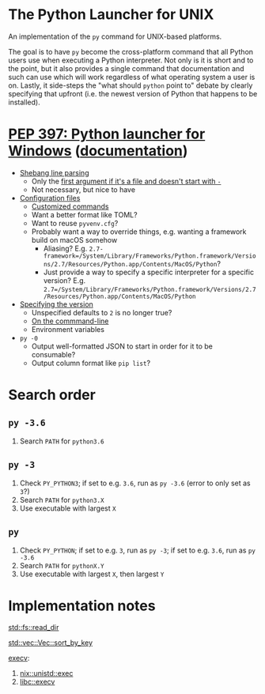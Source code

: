 # The Python Launcher for UNIX

An implementation of the `py` command for UNIX-based platforms.

The goal is to have `py` become the cross-platform command that all Python users
use when executing a Python interpreter. Not only is it is short and to the
point, but it also provides a single command that documentation and such can use
which will work regardless of what operating system a user is on. Lastly, it
side-steps the "what should `python` point to" debate by clearly specifying that
upfront (i.e. the newest version of Python that happens to be installed).

# [PEP 397: Python launcher for Windows](https://www.python.org/dev/peps/pep-0397/) ([documentation](https://docs.python.org/3/using/windows.html#launcher))
- [Shebang line parsing](https://www.python.org/dev/peps/pep-0397/#shebang-line-parsing)
  - Only the [first argument if it's a file and doesn't start with `-`](https://www.python.org/dev/peps/pep-0397/#command-line-handling)
  - Not necessary, but nice to have
- [Configuration files](https://www.python.org/dev/peps/pep-0397/#configuration-file)
  - [Customized commands](https://www.python.org/dev/peps/pep-0397/#customized-commands)
  - Want a better format like TOML?
  - Want to reuse `pyvenv.cfg`?
  - Probably want a way to override things, e.g. wanting a framework build on macOS somehow
    - Aliasing? E.g. `2.7-framework=/System/Library/Frameworks/Python.framework/Versions/2.7/Resources/Python.app/Contents/MacOS/Python`?
    - Just provide a way to specify a specific interpreter for a specific version? E.g. `2.7=/System/Library/Frameworks/Python.framework/Versions/2.7/Resources/Python.app/Contents/MacOS/Python`
- [Specifying the version](https://www.python.org/dev/peps/pep-0397/#python-version-qualifiers)
  - Unspecified defaults to `2` is no longer true?
  - [On the commmand-line](https://www.python.org/dev/peps/pep-0397/#command-line-handling)
  - Environment variables
- `py -0`
  - Output well-formatted JSON to start in order for it to be consumable?
  - Output column format like `pip list`?

# Search order

## `py -3.6`

1. Search `PATH` for `python3.6`

## `py -3`
1. Check `PY_PYTHON3`; if set to e.g. `3.6`, run as `py -3.6` (error to only set as `3`?)
1. Search `PATH` for `python3.X`
1. Use executable with largest `X`

## `py`

1. Check `PY_PYTHON`; if set to e.g. `3`, run as `py -3`; if set to e.g. `3.6`, run as `py -3.6`
1. Search `PATH` for `pythonX.Y`
1. Use executable with largest `X`, then largest `Y`


# Implementation notes

[std::fs::read_dir](https://doc.rust-lang.org/std/fs/fn.read_dir.html)

[std::vec::Vec::sort_by_key](https://doc.rust-lang.org/std/vec/struct.Vec.html#method.sort_by_key)

[execv](https://linux.die.net/man/3/execv):
1. [nix::unistd::exec](https://docs.rs/nix/0.9.0/nix/unistd/fn.execv.html)
1. [libc::execv](https://docs.rs/libc/0.2.40/libc/fn.execv.html)
